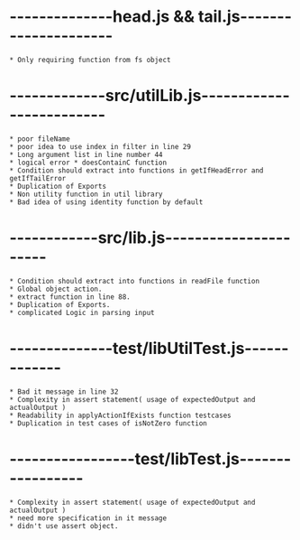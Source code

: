 # --------------head.js && tail.js---------------------
    * Only requiring function from fs object

# -------------src/utilLib.js-------------------------
    * poor fileName
    * poor idea to use index in filter in line 29
    * Long argument list in line number 44
    * logical error * doesContainC function
    * Condition should extract into functions in getIfHeadError and      getIfTailError
    * Duplication of Exports
    * Non utility function in util library
    * Bad idea of using identity function by default

# ------------src/lib.js----------------------
    * Condition should extract into functions in readFile function
    * Global object action.
    * extract function in line 88.
    * Duplication of Exports.
    * complicated Logic in parsing input

# --------------test/libUtilTest.js-------------
    * Bad it message in line 32
    * Complexity in assert statement( usage of expectedOutput and actualOutput )
    * Readability in applyActionIfExists function testcases
    * Duplication in test cases of isNotZero function

# -----------------test/libTest.js-----------------
    * Complexity in assert statement( usage of expectedOutput and actualOutput )
    * need more specification in it message 
    * didn't use assert object.
